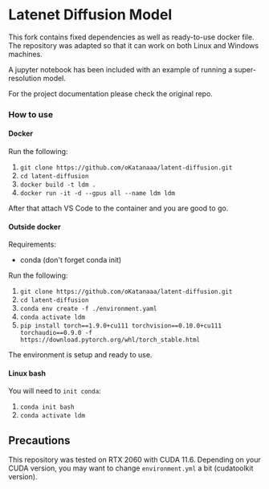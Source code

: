 # Latenet Diffusion Model

This fork contains fixed dependencies as well as ready-to-use docker file. The repository was adapted so that it can work on both Linux and Windows machines.

A jupyter notebook has been included with an example of running a super-resolution model.

For the project documentation please check the original repo.


### How to use

#### Docker

Run the following:

1. `git clone https://github.com/oKatanaaa/latent-diffusion.git`
2. `cd latent-diffusion`
3. `docker build -t ldm .`
4. `docker run -it -d --gpus all --name ldm ldm`

After that attach VS Code to the container and you are good to go.

#### Outside docker

Requirements:
- conda (don't forget conda init)

Run the following:

1. `git clone https://github.com/oKatanaaa/latent-diffusion.git`
2. `cd latent-diffusion`
3. `conda env create -f ./environment.yaml`
4. `conda activate ldm`
5. `pip install torch==1.9.0+cu111 torchvision==0.10.0+cu111 torchaudio==0.9.0 -f https://download.pytorch.org/whl/torch_stable.html`

The environment is setup and ready to use.

#### Linux bash

You will need to `init conda`:
1. `conda init bash`
2. `conda activate ldm`

## Precautions

This repository was tested on RTX 2060 with CUDA 11.6. Depending on your CUDA version, you may want to change `environment.yml` a bit (cudatoolkit version).
